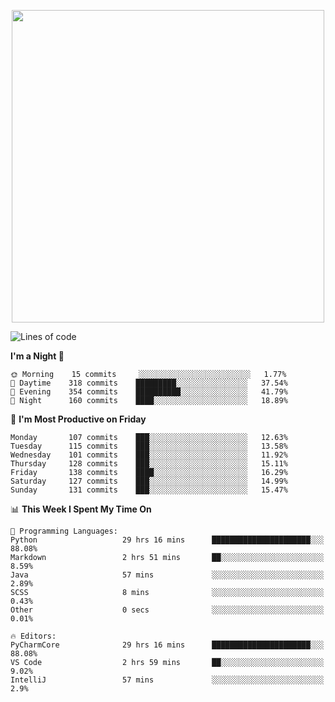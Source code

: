 <!--

[![Hits](https://hits.seeyoufarm.com/api/count/incr/badge.svg?url=https%3A%2F%2Fgithub.com/sangm1n)](https://hits.seeyoufarm.com) 
[![Repos Badge](https://badges.pufler.dev/repos/sangm1n)](https://badges.pufler.dev)
[![Github Badge](http://img.shields.io/badge/-github-black?style=flat-square&logo=github&logoColor=white&link=https:https://github.com/sangm1n/)](https://github.com/sangm1n/)
[![Netlify Badge](https://img.shields.io/badge/-TIL-00C7B7?style=flat-square&logo=Netlify&logoColor=white&link=https://sangminlog.netlify.com)](https://sangminlog.netlify.com)
[![Hugo Badge](https://img.shields.io/badge/-techblog-FF4088?style=flat-square&logo=Hugo&logoColor=white&link=https://sangm1n.github.io)](https://sangm1n.github.io)
[![Mail Badge](http://img.shields.io/badge/-mail-D14836?style=flat-square&logo=Gmail&logoColor=white&link=mailto:dltkd96als@naver.com)](mailto:dltkd96als@naver.com/)

![Lines of code](https://img.shields.io/badge/From%20Hello%20World%20I%27ve%20Written-3.9%20million%20lines%20of%20code-blue)
-->

<!--  -->

<p align="center">
  <a href="https://sangm1n.github.io/">
    <img src="https://user-images.githubusercontent.com/46131688/100516133-08bf3880-31c5-11eb-97ce-0548a7b3a35a.png" width="500">
  </a>
</p>

<!--START_SECTION:waka-->
![Lines of code](https://img.shields.io/badge/From%20Hello%20World%20I%27ve%20Written-5.5%20million%20lines%20of%20code-blue)

**I'm a Night 🦉** 

```text
🌞 Morning    15 commits     ░░░░░░░░░░░░░░░░░░░░░░░░░   1.77% 
🌆 Daytime    318 commits    █████████░░░░░░░░░░░░░░░░   37.54% 
🌃 Evening    354 commits    ██████████░░░░░░░░░░░░░░░   41.79% 
🌙 Night      160 commits    ████░░░░░░░░░░░░░░░░░░░░░   18.89%

```
📅 **I'm Most Productive on Friday** 

```text
Monday       107 commits    ███░░░░░░░░░░░░░░░░░░░░░░   12.63% 
Tuesday      115 commits    ███░░░░░░░░░░░░░░░░░░░░░░   13.58% 
Wednesday    101 commits    ███░░░░░░░░░░░░░░░░░░░░░░   11.92% 
Thursday     128 commits    ███░░░░░░░░░░░░░░░░░░░░░░   15.11% 
Friday       138 commits    ████░░░░░░░░░░░░░░░░░░░░░   16.29% 
Saturday     127 commits    ███░░░░░░░░░░░░░░░░░░░░░░   14.99% 
Sunday       131 commits    ███░░░░░░░░░░░░░░░░░░░░░░   15.47%

```


📊 **This Week I Spent My Time On** 

```text
💬 Programming Languages: 
Python                   29 hrs 16 mins      ██████████████████████░░░   88.08% 
Markdown                 2 hrs 51 mins       ██░░░░░░░░░░░░░░░░░░░░░░░   8.59% 
Java                     57 mins             ░░░░░░░░░░░░░░░░░░░░░░░░░   2.89% 
SCSS                     8 mins              ░░░░░░░░░░░░░░░░░░░░░░░░░   0.43% 
Other                    0 secs              ░░░░░░░░░░░░░░░░░░░░░░░░░   0.01%

🔥 Editors: 
PyCharmCore              29 hrs 16 mins      ██████████████████████░░░   88.08% 
VS Code                  2 hrs 59 mins       ██░░░░░░░░░░░░░░░░░░░░░░░   9.02% 
IntelliJ                 57 mins             ░░░░░░░░░░░░░░░░░░░░░░░░░   2.9%

```


<!--END_SECTION:waka-->


<!--
**sangm1n/sangm1n** is a ✨ _special_ ✨ repository because its `README.md` (this file) appears on your GitHub profile.

Here are some ideas to get you started:

- 🔭 I’m currently working on ...
- 🌱 I’m currently learning ...
- 👯 I’m looking to collaborate on ...
- 🤔 I’m looking for help with ...
- 💬 Ask me about ...
- 📫 How to reach me: ...
- 😄 Pronouns: ...
- ⚡ Fun fact: ...

https://shields.io/
-->


